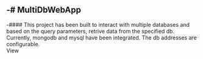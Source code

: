 -# MultiDbWebApp
 -
 -#### This project has been built to interact with multiple databases and based on the query parameters, retrive data from the specified db. Currently, mongodb and mysql have been integrated. The db addresses are configurable.  
View
